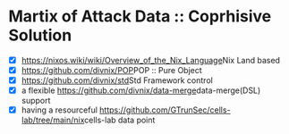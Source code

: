 # Martix of Attack Data :: Coprhisive Solution

- [x] <https://nixos.wiki/wiki/Overview_of_the_Nix_Language>Nix Land based
- [x] <https://github.com/divnix/POP>POP :: Pure Object
- [x] <https://github.com/divnix/std>Std Framework control
- [x] a flexible <https://github.com/divnix/data-merge>data-merge(DSL) support
- [x] having a resourceful <https://github.com/GTrunSec/cells-lab/tree/main/nix>cells-lab data point
